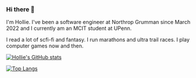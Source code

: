 ### Hi there 👋

<!--
**holliee/holliee** is a ✨ _special_ ✨ repository because its `README.md` (this file) appears on your GitHub profile.

Here are some ideas to get you started:

- 🔭 I’m currently working on ...
- 🌱 I’m currently learning ...
- 👯 I’m looking to collaborate on ...
- 🤔 I’m looking for help with ...
- 💬 Ask me about ...
- 📫 How to reach me: ...
- 😄 Pronouns: ...
- ⚡ Fun fact: ...
-->
I'm Hollie. I've been a software engineer at Northrop Grumman since March 2022 and I currently am an MCIT student at UPenn. 

I read a lot of scfi-fi and fantasy. I run marathons and ultra trail races. I play computer games now and then.

[![Hollie's GitHub stats](https://github-readme-stats.vercel.app/api?username=holliee&count_private=true)](https://github.com/anuraghazra/github-readme-stats)



[![Top Langs](https://github-readme-stats.vercel.app/api/top-langs/?username=holliee)](https://github.com/anuraghazra/github-readme-stats)
